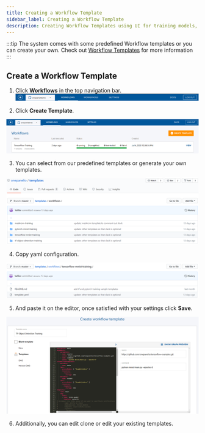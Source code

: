 ```yaml
---
title: Creating a Workflow Template
sidebar_label: Creating a Workflow Template
description: Creating Workflow Templates using UI for training models, ETL tasks and more on Onepanel
---
```


:::tip
The system comes with some predefined Workflow templates or you can create your own.
Check out [Workflow Templates](https://github.com/onepanelio/templates/tree/master/workflows) for more information
:::

## Create a Workflow Template

1. Click **Workflows** in the top navigation bar.
  ![](/img/navigation_select_workflow.png)

2. Click **Create Template**.
  
  ![](/img/workflow_create.png)

3. You can select from our predefined templates or generate your own templates.
  
  ![](/img/workflow_template_github.png)

4. Copy yaml configuration.
  
  ![](/img/workflow_template_yaml.png)

5. And paste it on the editor, once satisfied with your settings click **Save**.

  ![](/img/workflow_create_template.png)

6. Additionally, you can edit clone or edit your existing templates.
